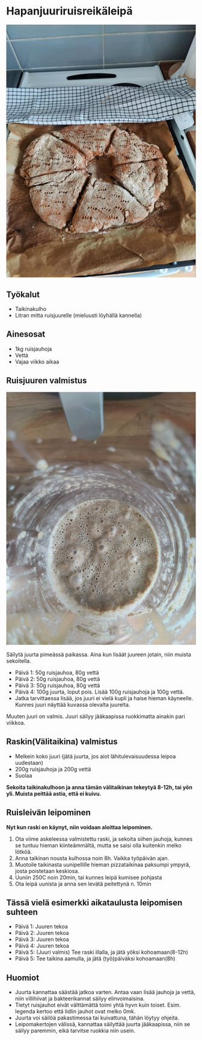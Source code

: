 # Hapanjuuriruisreikäleipä

![Valmis ruisleipä](https://github.com/luumut/luumucookbook/blob/master/media/hapanjuuriruisreikaleipa1.jpg?raw=true)

## Työkalut
- Taikinakulho
- Litran mitta ruisjuurelle (mieluusti löyhällä kannella)

## Ainesosat
- 1kg ruisjauhoja
- Vettä
- Vajaa viikko aikaa

## Ruisjuuren valmistus
![Valmis hapanjuuri](https://github.com/luumut/luumucookbook/blob/master/media/hapanjuuriruisreikaleipa2.jpg?raw=true)

Säilytä juurta pimeässä paikassa. Aina kun lisäät juureen jotain, niin muista sekoitella.

- Päivä 1: 50g ruisjauhoa, 80g vettä
- Päivä 2: 50g ruisjauhoa, 80g vettä
- Päivä 3: 50g ruisjauhoa, 80g vettä
- Päivä 4: 100g juurta, loput pois. Lisää 100g ruisjauhoja ja 100g vettä.
- Jatka tarvittaessa lisää, jos juuri ei vielä kupli ja haise hieman käyneelle. Kunnes juuri näyttää kuvassa olevalta juurelta.

Muuten juuri on valmis. Juuri säilyy jääkaapissa ruokkimatta ainakin pari viikkoa.

## Raskin(Välitaikina) valmistus
- Melkein koko juuri (jätä juurta, jos aiot lähitulevaisuudessa leipoa uudestaan)
- 200g ruisjauhoja ja 200g vettä
- Suolaa

**Sekoita taikinakulhoon ja anna tämän välitaikinan tekeytyä 8-12h, tai yön yli. Muista peittää astia, että ei kuivu.**


## Ruisleivän leipominen

**Nyt kun raski on käynyt, niin voidaan aloittaa leipominen.**

1. Ota viime askeleessa valmistettu raski, ja sekoita siihen jauhoja, kunnes se tuntuu hieman kiinteämmältä, mutta se saisi olla kuitenkin melko lötköä.
2. Anna taikinan nousta kulhossa noin 8h. Vaikka työpäivän ajan.
2. Muotoile taikinasta uunipellille hieman pizzataikinaa paksumpi ympyrä, josta poistetaan keskiosa.
3. Uuniin 250C noin 20min, tai kunnes leipä kumisee pohjasta
4. Ota leipä uunista ja anna sen levätä peitettynä n. 10min


## Tässä vielä esimerkki aikataulusta leipomisen suhteen
- Päivä 1: Juuren tekoa
- Päivä 2: Juuren tekoa
- Päivä 3: Juuren tekoa
- Päivä 4: Juuren tekoa
- Päivä 5: (Juuri valmis) Tee raski illalla, ja jätä yöksi kohoamaan(8-12h)
- Päivä 5: Tee taikina aamulla, ja jätä (työ)päiväksi kohoamaan(8h)

## Huomiot
- Juurta kannattaa säästää jatkoa varten. Antaa vaan lisää jauhoja ja vettä, niin villihiivat ja bakteerikannat säilyy elinvoimaisina.
- Tietyt ruisjauhot eivät välttämättä toimi yhtä hyvn kuin toiset. Esim. legenda kertoo että lidlin jauhot ovat melko 0mk.
- Juurta voi säilöä pakastimessa tai kuivattuna, tähän löytyy ohjeita.
- Leipomakertojen välissä, kannattaa säilyttää juurta jääkaapissa, niin se säilyy paremmin, eikä tarvitse ruokkia niin usein.